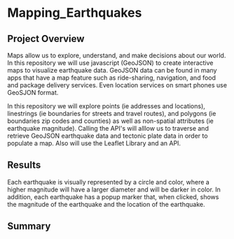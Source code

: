 # Mapping_Earthquakes

## Project Overview
Maps allow us to explore, understand, and make decisions about our world. In this repository we will use javascript (GeoJSON) to create interactive maps to visualize earthquake data. GeoJSON data can be found in many apps that have a map feature such as ride-sharing, navigation, and food and package delivery services. Even location services on smart phones use GeoSJON format. 

In this repository we will explore points (ie addresses and locations), linestrings (ie boundaries for streets and travel routes), and polygons (ie boundaries zip codes and counties) as well as non-spatial attributes (ie earthquake magnitude). Calling the API's will alllow us to traverse and retrieve GeoJSON earthquake data and tectonic plate data in order to populate a map. Also will use the Leaflet Library and an API. 

## Results
Each earthquake is visually represented by a circle and color, where a higher magnitude will have a larger diameter and will be darker in color. In addition, each earthquake has a popup marker that, when clicked, shows the magnitude of the earthquake and the location of the earthquake.
## Summary
